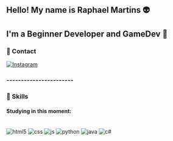  
 ## Hello! My name is Raphael Martins 👽
 ## I'm a Beginner Developer and GameDev 👾

### 📱 Contact

 [![Instagram](https://img.shields.io/badge/Instagram-E4405F?style=for-the-badge&logo=instagram&logoColor=white)](https://www.instagram.com/falculista_7879/)

### -----------------------

### 🚀 Skills
#### Studying in this moment:
<div style="display: inline_block"><br/> 
    <img align="center" alt="html5" src ="https://img.shields.io/badge/HTML5-E34F26?style=for-the-badge&logo=html5&logoColor=white" />
    <img align="center" alt="css" src ="https://img.shields.io/badge/CSS3-1572B6?style=for-the-badge&logo=css3&logoColor=white" />
    <img align="center" alt="js" src ="https://img.shields.io/badge/JavaScript-F7DF1E?style=for-the-badge&logo=javascript&logoColor=black" />
    <img align="center" alt="python" src ="https://img.shields.io/badge/Python-3776AB?style=for-the-badge&logo=python&logoColor=white" />
    <img align="center" alt="java" src ="https://img.shields.io/badge/Java-ED8B00?style=for-the-badge&logo=openjdk&logoColor=white" />
    <img align="center" alt="c#" src = "https://img.shields.io/badge/C%23-239120?style=for-the-badge&logo=c-sharp&logoColor=white" />
</div>
